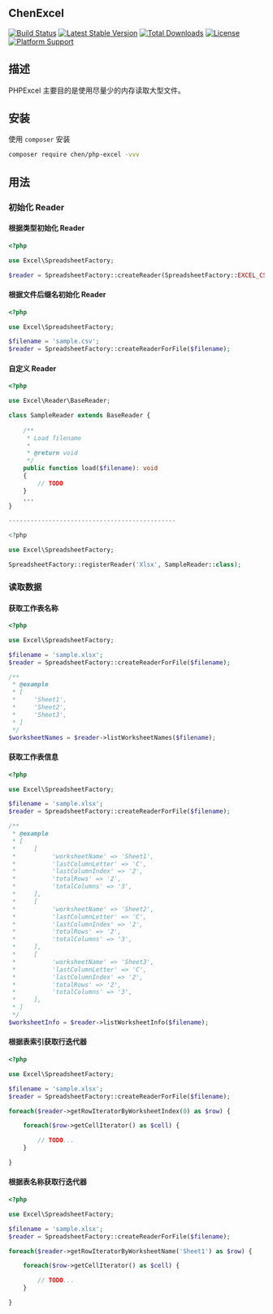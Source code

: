 ## ChenExcel

[![Build Status](https://github.com/chenmobuys/php-excel/workflows/master/badge.svg)](https://github.com/chenmobuys/php-excel/actions)
[![Latest Stable Version](https://img.shields.io/packagist/v/chen/php-excel.svg)](https://packagist.org/packages/chen/php-excel) 
[![Total Downloads](https://img.shields.io/packagist/dt/chen/php-excel)](https://packagist.org/packages/chen/php-excel) 
[![License](https://img.shields.io/packagist/l/chen/php-excel)](https://packagist.org/packages/chen/php-excel) 
[![Platform Support](https://img.shields.io/packagist/php-v/chen/php-excel)](https://github.com/chenmobuys/php-excel)

## 描述

PHPExcel 主要目的是使用尽量少的内存读取大型文件。

## 安装

使用 `composer` 安装

```bash
composer require chen/php-excel -vvv
```

## 用法

### 初始化 Reader

#### 根据类型初始化 Reader

```php
<?php

use Excel\SpreadsheetFactory;

$reader = SpreadsheetFactory::createReader(SpreadsheetFactory::EXCEL_CSV);
```

#### 根据文件后缀名初始化 Reader

```php
<?php

use Excel\SpreadsheetFactory;

$filename = 'sample.csv';
$reader = SpreadsheetFactory::createReaderForFile($filename);
```

#### 自定义 Reader

```php
<?php

use Excel\Reader\BaseReader;

class SampleReader extends BaseReader {
    
    /**
     * Load filename
     *
     * @return void
     */
    public function load($filename): void 
    {
        // TODO
    }
    ...
}

----------------------------------------------

<?php

use Excel\SpreadsheetFactory;

SpreadsheetFactory::registerReader('Xlsx', SampleReader::class);

```

### 读取数据

#### 获取工作表名称

```php
<?php

use Excel\SpreadsheetFactory;

$filename = 'sample.xlsx';
$reader = SpreadsheetFactory::createReaderForFile($filename);

/**
 * @example
 * [
 *     'Sheet1',
 *     'Sheet2',
 *     'Sheet3',
 * ]
 */
$worksheetNames = $reader->listWorksheetNames($filename);
```

#### 获取工作表信息

```php
<?php

use Excel\SpreadsheetFactory;

$filename = 'sample.xlsx';
$reader = SpreadsheetFactory::createReaderForFile($filename);

/**
 * @example
 * [
 *     [
 *          'worksheetName' => 'Sheet1',
 *          'lastColumnLetter' => 'C', 
 *          'lastColumnIndex' => '2', 
 *          'totalRows' => '2', 
 *          'totalColumns' => '3', 
 *     ],
 *     [
 *          'worksheetName' => 'Sheet2',
 *          'lastColumnLetter' => 'C', 
 *          'lastColumnIndex' => '2', 
 *          'totalRows' => '2', 
 *          'totalColumns' => '3', 
 *     ],
 *     [
 *          'worksheetName' => 'Sheet3',
 *          'lastColumnLetter' => 'C', 
 *          'lastColumnIndex' => '2', 
 *          'totalRows' => '2', 
 *          'totalColumns' => '3', 
 *     ],
 * ]
 */
$worksheetInfo = $reader->listWorksheetInfo($filename);
```

#### 根据表索引获取行迭代器
```php
<?php

use Excel\SpreadsheetFactory;

$filename = 'sample.xlsx';
$reader = SpreadsheetFactory::createReaderForFile($filename);

foreach($reader->getRowIteratorByWorksheetIndex(0) as $row) {

    foreach($row->getCellIterator() as $cell) {

        // TODO...
    }

}

```

#### 根据表名称获取行迭代器
```php
<?php

use Excel\SpreadsheetFactory;

$filename = 'sample.xlsx';
$reader = SpreadsheetFactory::createReaderForFile($filename);

foreach($reader->getRowIteratorByWorksheetName('Sheet1') as $row) {

    foreach($row->getCellIterator() as $cell) {

        // TODO...
    }

}

```

